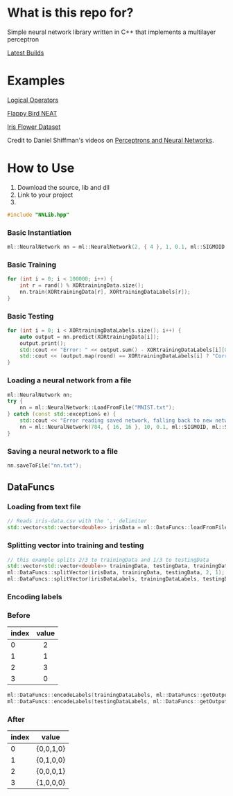# What is this repo for?
Simple neural network library written in C++ that implements a multilayer perceptron

[Latest Builds](https://github.com/NickJordan289/NeuralNetwork/releases)

# Examples
[Logical Operators](examples/LogicalOperators.cpp)

[Flappy Bird NEAT](https://github.com/NickJordan289/NEAT-Games/tree/master/FlappyBird)

[Iris Flower Dataset](examples/IrisFlowerDataSet.cpp)

Credit to Daniel Shiffman's videos on [Perceptrons and Neural Networks](https://www.youtube.com/playlist?list=PLRqwX-V7Uu6Y7MdSCaIfsxc561QI0U0Tb).

# How to Use
1. Download the source, lib and dll
2. Link to your project
3. 
```cpp
#include "NNLib.hpp"
```

### Basic Instantiation
```cpp
ml::NeuralNetwork nn = ml::NeuralNetwork(2, { 4 }, 1, 0.1, ml::SIGMOID, ml::SIGMOID);
```

### Basic Training
```cpp
for (int i = 0; i < 100000; i++) {
	int r = rand() % XORtrainingData.size();
	nn.train(XORtrainingData[r], XORtrainingDataLabels[r]);
}
```

### Basic Testing
```cpp
for (int i = 0; i < XORtrainingDataLabels.size(); i++) {
	auto output = nn.predict(XORtrainingData[i]);
	output.print();
	std::cout << "Error: " << output.sum() - XORtrainingDataLabels[i][0] << std::endl;
	std::cout << (output.map(round) == XORtrainingDataLabels[i] ? "Correct" : "Incorrect") << std::endl;
}
```

### Loading a neural network from a file
```cpp
ml::NeuralNetwork nn;
try {
	nn = ml::NeuralNetwork::LoadFromFile("MNIST.txt");
} catch (const std::exception& e) {
	std::cout << "Error reading saved network, falling back to new network" << std::endl;
	nn = ml::NeuralNetwork(784, { 16, 16 }, 10, 0.1, ml::SIGMOID, ml::SIGMOID);
}
```

### Saving a neural network to a file
```cpp
nn.saveToFile("nn.txt");
```

## DataFuncs
### Loading from text file
```cpp
// Reads iris-data.csv with the ',' delimiter
std::vector<std::vector<double>> irisData = ml::DataFuncs::loadFromFile("iris-data.csv", ',');
```

### Splitting vector into training and testing
```cpp
// this example splits 2/3 to trainingData and 1/3 to testingData
std::vector<std::vector<double>> trainingData, testingData, trainingDataLabels, testingDataLabels;
ml::DataFuncs::splitVector(irisData, trainingData, testingData, 2, 1);
ml::DataFuncs::splitVector(irisDataLabels, trainingDataLabels, testingDataLabels, 2, 1);
```

### Encoding labels
### Before
| index | value |  
| ----- |:-----:|
| 0     | 2     |
| 1     | 1     |
| 2     | 3     |
| 3     | 0     |
```cpp
ml::DataFuncs::encodeLabels(trainingDataLabels, ml::DataFuncs::getOutputCount(trainingDataLabels));
ml::DataFuncs::encodeLabels(testingDataLabels, ml::DataFuncs::getOutputCount(testingDataLabels));
```
### After
| index |   value   |  
| ----- |:---------:|
| 0     | {0,0,1,0} |
| 1     | {0,1,0,0} |
| 2     | {0,0,0,1} |
| 3     | {1,0,0,0} |
